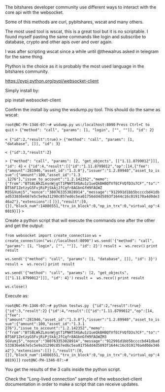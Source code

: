 The bitshares developer community use different ways to interact with the core api with the websocket.

Some of this methods are curl, pybitshares, wscat and many others.

The most used tool is wscat, this is a great tool but it is no scriptable. I found myself pasting the same commands like login and subscribe to database, crypto and other apis over and over again.

I was after scripting wscat since a while until @thewalrus asked in telegram for the same thing.

Ptython is the choice as it is probably the most used language in the bitshares community.

https://pypi.python.org/pypi/websocket-client

Simply install by:

pip install websocket-client

Confirm the install by using the wsdump.py tool. This should do the same as wscat:

`root@NC-PH-1346-07:~# wsdump.py ws:/localhost:8090`
`Press Ctrl+C to quit`
`> {"method": "call", "params": [1, "login", ["", ""]], "id": 2}`

`< {"id":2,"result":true}`
`> {"method": "call", "params": [1, "database", []], "id": 3}`

`< {"id":3,"result":2}`

`> {"method": "call", "params": [2, "get_objects", [["1.11.8799012"]]], "id": 4}`
`< {"id":4,"result":[{"id":"1.11.8799012","op":[14,{"fee":{"amount":281946,"asset_id":"1.3.0"},"issuer":"1.2.89940","asset_to_issue":{"amount":100,"asset_id":"1.3`
`.1276"},"issue_to_account":"1.2.142352","memo":{"from":"BTS8LWkZLmsnWjgtT1PNHT5XGAu1z1ueQkBHBQTVfECFVQfD3s7CF","to":"BTS6F1ZetzyG5FvjRiPjSkAjJfCqfr8AGbnGfH9FAGWZ`
`M3SGVumj5","nonce":"380763353028914","message":"912991d1bb5bccccbd41dbad533836e667e5c5e9a31290c857ed6c5ea01756dd4d5893f1644c16c019170a4d0de346a2"},"extensions":[`
`]}],"result":[0,{}],"block_num":14086551,"trx_in_block":0,"op_in_trx":0,"virtual_op":48819}]}`
`>`

Create a python script that will execute the commands one after the other and get the output:

`from websocket import create_connection`
`ws = create_connection("ws://localhost:8090")`
`ws.send('{"method": "call", "params": [1, "login", ["", ""]], "id": 2}')`
`result =  ws.recv()`
`print result`


`ws.send('{"method": "call", "params": [1, "database", []], "id": 3}')`
`result =  ws.recv()`
`print result`

`ws.send('{"method": "call", "params": [2, "get_objects", [["1.11.8799012"]]], "id": 4}')`
`result =  ws.recv()`
`print result`

`ws.close()`

Execute as:

`root@NC-PH-1346-07:~# python testws.py `
`{"id":2,"result":true}`
`{"id":3,"result":2}`
`{"id":4,"result":[{"id":"1.11.8799012","op":[14,{"fee":{"amount":281946,"asset_id":"1.3.0"},"issuer":"1.2.89940","asset_to_issue":{"amount":100,"asset_id":"1.3.1`
`276"},"issue_to_account":"1.2.142352","memo":{"from":"BTS8LWkZLmsnWjgtT1PNHT5XGAu1z1ueQkBHBQTVfECFVQfD3s7CF","to":"BTS6F1ZetzyG5FvjRiPjSkAjJfCqfr8AGbnGfH9FAGWZM3`
`SGVumj5","nonce":"380763353028914","message":"912991d1bb5bccccbd41dbad533836e667e5c5e9a31290c857ed6c5ea01756dd4d5893f1644c16c019170a4d0de346a2"},"extensions":[]}`
`],"result":[0,{}],"block_num":14086551,"trx_in_block":0,"op_in_trx":0,"virtual_op":48819}]}`
`root@NC-PH-1346-07:~#`


You get the results of the 3 calls inside the python script. 

Check the "Long-lived connection" sample of the websocket-client documentation in order to make a script that can receive updates.


